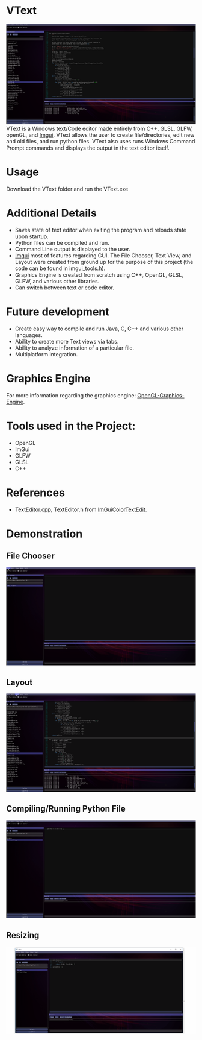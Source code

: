 # VText
![Main Image](git_resources/vtext_dem_0.png)
VText is a Windows text/Code editor made entirely from C++, GLSL, GLFW, openGL, and [Imgui](https://github.com/ocornut/imgui). VText allows the user to create file/directories, edit new and old files, and run python files. VText also uses runs Windows Command Prompt commands and displays the output in the text editor itself.

# Usage
Download the VText folder and run the VText.exe

# Additional Details
* Saves state of text editor when exiting the program and reloads state upon startup. 
* Python files can be compiled and run.
* Command Line output is displayed to the user.
* [Imgui](https://github.com/ocornut/imgui) most of features regarding GUI. The File Chooser, Text View, and Layout were created from ground up for the purpose of this project (the code can be found in imgui_tools.h).
* Graphics Engine is created from scratch using C++, OpenGL, GLSL, GLFW, and various other libraries.
* Can switch between text or code editor.

# Future development
* Create easy way to compile and run Java, C, C++ and various other languages.
* Ability to create more Text views via tabs.
* Ability to analyze information of a particular file.
* Multiplatform integration.

# Graphics Engine
For more information regarding the graphics engine: [OpenGL-Graphics-Engine](https://github.com/vinaykomaravolu/OpenGL-Graphics-Engine).

# Tools used in the Project:
* OpenGL
* ImGui
* GLFW
* GLSL
* C++

# References
* TextEditor.cpp, TextEditor.h from [ImGuiColorTextEdit](https://github.com/BalazsJako/ImGuiColorTextEdit).

# Demonstration

## File Chooser
![File Chooser Demo](git_resources/vtext_dem_fs.gif)

## Layout
![Layout Demo](git_resources/vtext_dem_widgets.gif)

## Compiling/Running Python File
![Pyhton demo](git_resources/vtext_dem_py.gif)

## Resizing
![Resizing Demo](git_resources/vtext_dem_size.gif)
